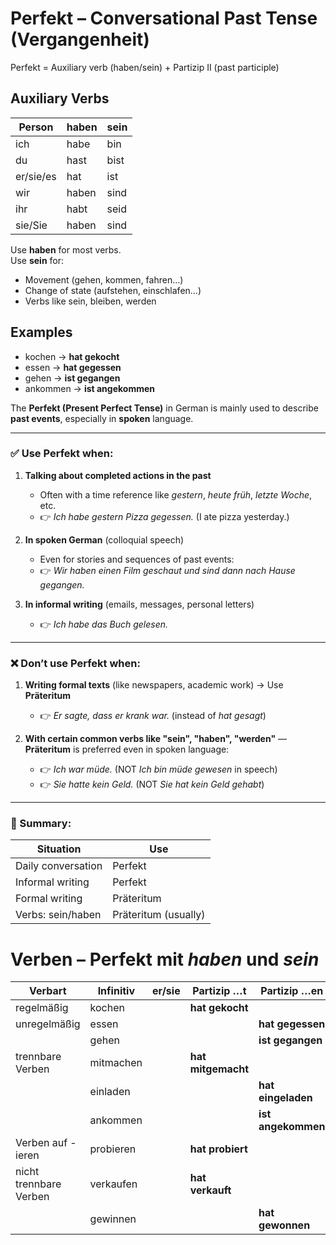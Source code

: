 # Perfekt – Conversational Past Tense  (Vergangenheit)

Perfekt = Auxiliary verb (haben/sein) + Partizip II (past participle)

## Auxiliary Verbs

| Person        | haben       | sein     |
|---------------|-------------|----------|
| ich           | habe        | bin      |
| du            | hast        | bist     |
| er/sie/es     | hat         | ist      |
| wir           | haben       | sind     |
| ihr           | habt        | seid     |
| sie/Sie       | haben       | sind     |

Use **haben** for most verbs.  
Use **sein** for:
- Movement (gehen, kommen, fahren…)
- Change of state (aufstehen, einschlafen…)
- Verbs like sein, bleiben, werden

## Examples

- kochen → **hat gekocht**
- essen → **hat gegessen**
- gehen → **ist gegangen**
- ankommen → **ist angekommen**

The **Perfekt (Present Perfect Tense)** in German is mainly used to describe **past events**, especially in **spoken** language.

---

### ✅ **Use Perfekt when:**

1. **Talking about completed actions in the past**

   * Often with a time reference like *gestern*, *heute früh*, *letzte Woche*, etc.
   * 👉 *Ich habe gestern Pizza gegessen.*
     (I ate pizza yesterday.)

2. **In spoken German** (colloquial speech)

   * Even for stories and sequences of past events:
   * 👉 *Wir haben einen Film geschaut und sind dann nach Hause gegangen.*

3. **In informal writing** (emails, messages, personal letters)

   * 👉 *Ich habe das Buch gelesen.*

---

### ❌ **Don’t use Perfekt when:**

1. **Writing formal texts** (like newspapers, academic work) → Use **Präteritum**

   * 👉 *Er sagte, dass er krank war.* (instead of *hat gesagt*)

2. **With certain common verbs like "sein", "haben", "werden"** — **Präteritum** is preferred even in spoken language:

   * 👉 *Ich war müde.* (NOT *Ich bin müde gewesen* in speech)
   * 👉 *Sie hatte kein Geld.* (NOT *Sie hat kein Geld gehabt*)

---

### 🔁 Summary:

| Situation          | Use                  |
| ------------------ | -------------------- |
| Daily conversation | Perfekt              |
| Informal writing   | Perfekt              |
| Formal writing     | Präteritum           |
| Verbs: sein/haben  | Präteritum (usually) |

# Verben – Perfekt mit *haben* und *sein* 

| Verbart              | Infinitiv     | er/sie | Partizip …t          | Partizip …en            |
|----------------------|---------------|--------|-----------------------|--------------------------|
| regelmäßig           | kochen        |        | **hat gekocht**       |                          |
| unregelmäßig         | essen         |        |                       | **hat gegessen**         |
|                      | gehen         |        |                       | **ist gegangen**         |
| trennbare Verben     | mitmachen     |        | **hat mitgemacht**    |                          |
|                      | einladen      |        |                       | **hat eingeladen**       |
|                      | ankommen      |        |                       | **ist angekommen**       |
| Verben auf -ieren    | probieren     |        | **hat probiert**      |                          |
| nicht trennbare Verben| verkaufen    |        | **hat verkauft**      |                          |
|                      | gewinnen      |        |                       | **hat gewonnen**         |
